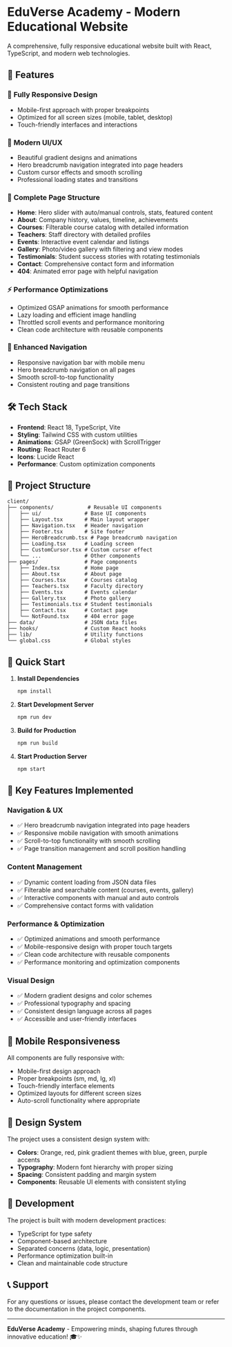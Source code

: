 # EduVerse Academy - Modern Educational Website

A comprehensive, fully responsive educational website built with React, TypeScript, and modern web technologies.

## 🚀 Features

### 📱 **Fully Responsive Design**
- Mobile-first approach with proper breakpoints
- Optimized for all screen sizes (mobile, tablet, desktop)
- Touch-friendly interfaces and interactions

### 🎨 **Modern UI/UX**
- Beautiful gradient designs and animations
- Hero breadcrumb navigation integrated into page headers
- Custom cursor effects and smooth scrolling
- Professional loading states and transitions

### 📄 **Complete Page Structure**
- **Home**: Hero slider with auto/manual controls, stats, featured content
- **About**: Company history, values, timeline, achievements
- **Courses**: Filterable course catalog with detailed information
- **Teachers**: Staff directory with detailed profiles
- **Events**: Interactive event calendar and listings
- **Gallery**: Photo/video gallery with filtering and view modes
- **Testimonials**: Student success stories with rotating testimonials
- **Contact**: Comprehensive contact form and information
- **404**: Animated error page with helpful navigation

### ⚡ **Performance Optimizations**
- Optimized GSAP animations for smooth performance
- Lazy loading and efficient image handling
- Throttled scroll events and performance monitoring
- Clean code architecture with reusable components

### 🧭 **Enhanced Navigation**
- Responsive navigation bar with mobile menu
- Hero breadcrumb navigation on all pages
- Smooth scroll-to-top functionality
- Consistent routing and page transitions

## 🛠️ Tech Stack

- **Frontend**: React 18, TypeScript, Vite
- **Styling**: Tailwind CSS with custom utilities
- **Animations**: GSAP (GreenSock) with ScrollTrigger
- **Routing**: React Router 6
- **Icons**: Lucide React
- **Performance**: Custom optimization components

## 📁 Project Structure

```
client/
├── components/           # Reusable UI components
│   ├── ui/              # Base UI components
│   ├── Layout.tsx       # Main layout wrapper
│   ├── Navigation.tsx   # Header navigation
│   ├── Footer.tsx       # Site footer
│   ├── HeroBreadcrumb.tsx # Page breadcrumb navigation
│   ├── Loading.tsx      # Loading screen
│   ├── CustomCursor.tsx # Custom cursor effect
│   └── ...              # Other components
├── pages/               # Page components
│   ├── Index.tsx        # Home page
│   ├── About.tsx        # About page
│   ├── Courses.tsx      # Courses catalog
│   ├── Teachers.tsx     # Faculty directory
│   ├── Events.tsx       # Events calendar
│   ├── Gallery.tsx      # Photo gallery
│   ├── Testimonials.tsx # Student testimonials
│   ├── Contact.tsx      # Contact page
│   └── NotFound.tsx     # 404 error page
├── data/                # JSON data files
├── hooks/               # Custom React hooks
├── lib/                 # Utility functions
└── global.css           # Global styles
```

## 🚀 Quick Start

1. **Install Dependencies**
   ```bash
   npm install
   ```

2. **Start Development Server**
   ```bash
   npm run dev
   ```

3. **Build for Production**
   ```bash
   npm run build
   ```

4. **Start Production Server**
   ```bash
   npm start
   ```

## 🎯 Key Features Implemented

### Navigation & UX
- ✅ Hero breadcrumb navigation integrated into page headers
- ✅ Responsive mobile navigation with smooth animations
- ✅ Scroll-to-top functionality with smooth scrolling
- ✅ Page transition management and scroll position handling

### Content Management
- ✅ Dynamic content loading from JSON data files
- ✅ Filterable and searchable content (courses, events, gallery)
- ✅ Interactive components with manual and auto controls
- ✅ Comprehensive contact forms with validation

### Performance & Optimization
- ✅ Optimized animations and smooth performance
- ✅ Mobile-responsive design with proper touch targets
- ✅ Clean code architecture with reusable components
- ✅ Performance monitoring and optimization components

### Visual Design
- ✅ Modern gradient designs and color schemes
- ✅ Professional typography and spacing
- ✅ Consistent design language across all pages
- ✅ Accessible and user-friendly interfaces

## 📱 Mobile Responsiveness

All components are fully responsive with:
- Mobile-first design approach
- Proper breakpoints (sm, md, lg, xl)
- Touch-friendly interface elements
- Optimized layouts for different screen sizes
- Auto-scroll functionality where appropriate

## 🎨 Design System

The project uses a consistent design system with:
- **Colors**: Orange, red, pink gradient themes with blue, green, purple accents
- **Typography**: Modern font hierarchy with proper sizing
- **Spacing**: Consistent padding and margin system
- **Components**: Reusable UI elements with consistent styling

## 🔧 Development

The project is built with modern development practices:
- TypeScript for type safety
- Component-based architecture
- Separated concerns (data, logic, presentation)
- Performance optimization built-in
- Clean and maintainable code structure

## 📞 Support

For any questions or issues, please contact the development team or refer to the documentation in the project components.

---

**EduVerse Academy** - Empowering minds, shaping futures through innovative education! 🎓✨
